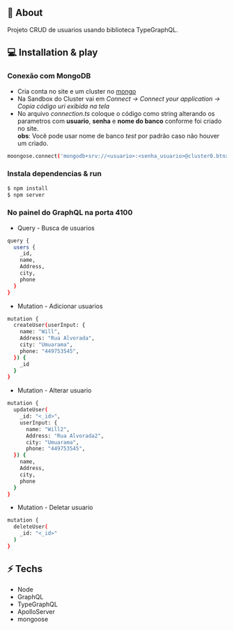 ## 📕 About

Projeto CRUD de usuarios usando biblioteca TypeGraphQL.  

## 💻 Installation & play

### Conexão com MongoDB

* Cria conta no site e um cluster no [mongo]
* Na Sandbox do Cluster vai em *Connect -> Connect your application -> Copia código uri exibida na tela*
* No arquivo *connection.ts* coloque o código como string alterando os parametros com <b>usuario</b>, <b>senha</b> e <b>nome do banco</b> conforme foi criado no site.</br>
<b>obs</b>: Você pode usar nome de banco *test* por padrão caso não houver um criado.

```sh
moongose.connect('mongodb+srv://<usuario>:<senha_usuario>@cluster0.btnxp.mongodb.net/test?retryWrites=true&w=majority',...);
```

### Instala dependencias & run

```sh
$ npm install
$ npm server
```

### No painel do GraphQL na porta 4100

* Query - Busca de usuarios

```sh
query {
  users {
    _id,
    name,
    Address,
    city,
    phone
  }
}
```

* Mutation - Adicionar usuarios

```sh
mutation {
  createUser(userInput: {
    name: "Will",  
    Address: "Rua Alvorada",
    city: "Umuarama",  
    phone: "449753545",
  }) {
    _id
  }
}
```

* Mutation - Alterar usuario

```sh
mutation {
  updateUser(
    _id: "<_id>",
    userInput: {
      name: "Will2",  
      Address: "Rua Alvorada2",
      city: "Umuarama",  
      phone: "449753545",
  }) {
    name,
    Address,
    city,
    phone
  }
}

```

* Mutation - Deletar usuario

```sh
mutation {
  deleteUser(
    _id: "<_id>"
  )
}
```

## ⚡ Techs

* Node
* GraphQL
* TypeGraphQL
* ApolloServer
* mongoose

[mongo]: <https://cloud.mongodb.com/>
